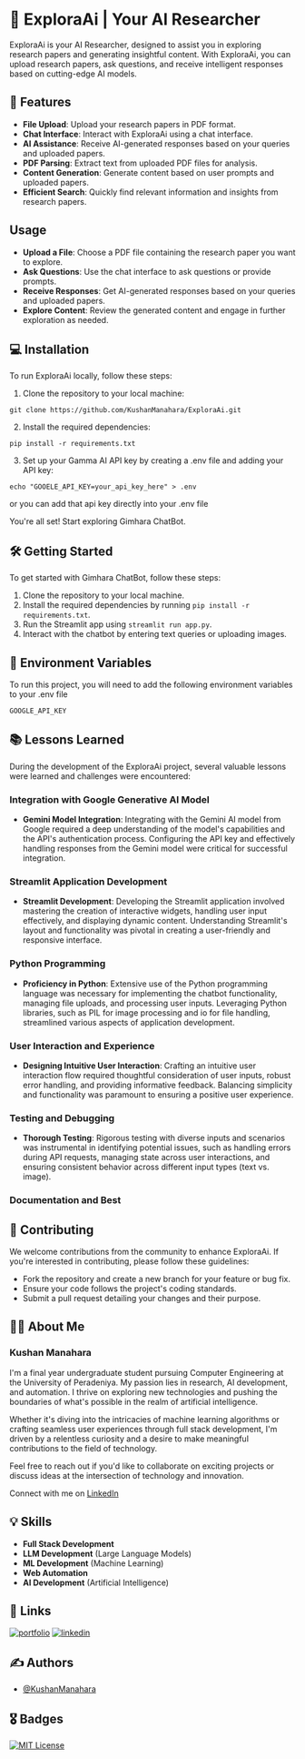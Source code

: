 
# 🔬 ExploraAi | Your AI Researcher

ExploraAi is your AI Researcher, designed to assist you in exploring research papers and generating insightful content. With ExploraAi, you can upload research papers, ask questions, and receive intelligent responses based on cutting-edge AI models.


## 🚀 Features

- **File Upload**: Upload your research papers in PDF format.
- **Chat Interface**: Interact with ExploraAi using a chat interface.
- **AI Assistance**: Receive AI-generated responses based on your queries and uploaded papers.
- **PDF Parsing**: Extract text from uploaded PDF files for analysis.
- **Content Generation**: Generate content based on user prompts and uploaded papers.
- **Efficient Search**: Quickly find relevant information and insights from research papers.

## Usage

- **Upload a File**: Choose a PDF file containing the research paper you want to explore.
- **Ask Questions**: Use the chat interface to ask questions or provide prompts.
- **Receive Responses**: Get AI-generated responses based on your queries and uploaded papers.
- **Explore Content**: Review the generated content and engage in further exploration as needed.

## 💻 Installation

To run ExploraAi locally, follow these steps:


1. Clone the repository to your local machine:

```
git clone https://github.com/KushanManahara/ExploraAi.git
```

2. Install the required dependencies:
```
pip install -r requirements.txt
```

3. Set up your Gamma AI API key by creating a .env file and adding your API key:
```
echo "GOOELE_API_KEY=your_api_key_here" > .env
```
or you can add that api key directly into your .env file


You're all set! Start exploring Gimhara ChatBot.


## 🛠️ Getting Started

To get started with Gimhara ChatBot, follow these steps:

1. Clone the repository to your local machine.
2. Install the required dependencies by running `pip install -r requirements.txt`.
3. Run the Streamlit app using `streamlit run app.py`.
4. Interact with the chatbot by entering text queries or uploading images.


## 🔑 Environment Variables

To run this project, you will need to add the following environment variables to your .env file

`GOOGLE_API_KEY`


## 📚 Lessons Learned

During the development of the ExploraAi project, several valuable lessons were learned and challenges were encountered:

### Integration with Google Generative AI Model

- **Gemini Model Integration**: Integrating with the Gemini AI model from Google required a deep understanding of the model's capabilities and the API's authentication process. Configuring the API key and effectively handling responses from the Gemini model were critical for successful integration.

### Streamlit Application Development

- **Streamlit Development**: Developing the Streamlit application involved mastering the creation of interactive widgets, handling user input effectively, and displaying dynamic content. Understanding Streamlit's layout and functionality was pivotal in creating a user-friendly and responsive interface.

### Python Programming

- **Proficiency in Python**: Extensive use of the Python programming language was necessary for implementing the chatbot functionality, managing file uploads, and processing user inputs. Leveraging Python libraries, such as PIL for image processing and io for file handling, streamlined various aspects of application development.

### User Interaction and Experience

- **Designing Intuitive User Interaction**: Crafting an intuitive user interaction flow required thoughtful consideration of user inputs, robust error handling, and providing informative feedback. Balancing simplicity and functionality was paramount to ensuring a positive user experience.

### Testing and Debugging

- **Thorough Testing**: Rigorous testing with diverse inputs and scenarios was instrumental in identifying potential issues, such as handling errors during API requests, managing state across user interactions, and ensuring consistent behavior across different input types (text vs. image).

### Documentation and Best

## 🤝 Contributing

We welcome contributions from the community to enhance ExploraAi. If you're interested in contributing, please follow these guidelines:

- Fork the repository and create a new branch for your feature or bug fix.
- Ensure your code follows the project's coding standards.
- Submit a pull request detailing your changes and their purpose.

## 🧑‍💼 About Me
### Kushan Manahara

I'm a final year undergraduate student pursuing Computer Engineering at the University of Peradeniya. My passion lies in research, AI development, and automation. I thrive on exploring new technologies and pushing the boundaries of what's possible in the realm of artificial intelligence.

Whether it's diving into the intricacies of machine learning algorithms or crafting seamless user experiences through full stack development, I'm driven by a relentless curiosity and a desire to make meaningful contributions to the field of technology.

Feel free to reach out if you'd like to collaborate on exciting projects or discuss ideas at the intersection of technology and innovation.

Connect with me on [LinkedIn]([Your_LinkedIn_Profile_URL](https://www.linkedin.com/in/kushan-manahara/))
## 💡 Skills
- **Full Stack Development**
- **LLM Development** (Large Language Models)
- **ML Development** (Machine Learning)
- **Web Automation**
- **AI Development** (Artificial Intelligence)

## 🔗 Links
[![portfolio](https://img.shields.io/badge/my_portfolio-000?style=for-the-badge&logo=ko-fi&logoColor=white)](https://kushan-portfollio.vercel.app/)
[![linkedin](https://img.shields.io/badge/linkedin-0A66C2?style=for-the-badge&logo=linkedin&logoColor=white)](https://www.linkedin.com/in/kushan-manahara/)

## ✍️ Authors
- [@KushanManahara](https://github.com/KushanManahara/)
## 🎖️ Badges
[![MIT License](https://img.shields.io/badge/License-MIT-green.svg)](https://choosealicense.com/licenses/mit/)